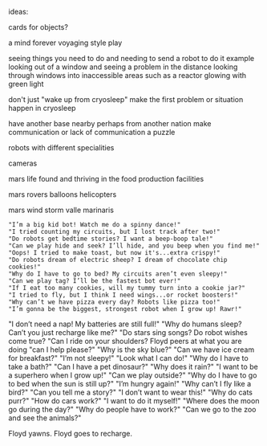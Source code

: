ideas:

cards for objects?

a mind forever voyaging style play

seeing things you need to do and needing to send a robot to do it
example looking out of a window and seeing a problem in the distance
looking through windows into inaccessible areas such as a reactor glowing with green light


don't just "wake up from cryosleep" make the first problem or situation happen in cryosleep

have another base nearby perhaps from another nation
make communication or lack of communication a puzzle

robots with different specialities

cameras

mars life found and thriving in the food production facilities

mars rovers
balloons
helicopters

mars wind storm
valle marinaris


    "I’m a big kid bot! Watch me do a spinny dance!"
    "I tried counting my circuits, but I lost track after two!"
    "Do robots get bedtime stories? I want a beep-boop tale!"
    "Can we play hide and seek? I’ll hide, and you beep when you find me!"
    "Oops! I tried to make toast, but now it's...extra crispy!"
    "Do robots dream of electric sheep? I dream of chocolate chip cookies!"
    "Why do I have to go to bed? My circuits aren’t even sleepy!"
    "Can we play tag? I’ll be the fastest bot ever!"
    "If I eat too many cookies, will my tummy turn into a cookie jar?"
    "I tried to fly, but I think I need wings...or rocket boosters!"
    "Why can’t we have pizza every day? Robots like pizza too!"
    "I’m gonna be the biggest, strongest robot when I grow up! Rawr!"
"I don’t need a nap! My batteries are still full!"
"Why do humans sleep? Can’t you just recharge like me?"
"Do stars sing songs?
Do robot wishes come true?
"Can I ride on your shoulders? 
Floyd peers at what you are doing "can I help please?"
"Why is the sky blue?"
"Can we have ice cream for breakfast?"
"I’m not sleepy!"
"Look what I can do!"
"Why do I have to take a bath?"
"Can I have a pet dinosaur?"
"Why does it rain?"
"I want to be a superhero when I grow up!"
"Can we play outside?"
"Why do I have to go to bed when the sun is still up?"
"I’m hungry again!"
"Why can’t I fly like a bird?"
"Can you tell me a story?"
"I don’t want to wear this!"
"Why do cats purr?"
"How do cars work?"
"I want to do it myself!"
"Where does the moon go during the day?"
"Why do people have to work?"
"Can we go to the zoo and see the animals?"



Floyd yawns.
Floyd goes to recharge.





